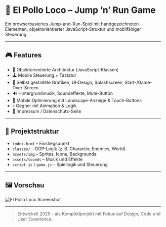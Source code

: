 # 🐔 El Pollo Loco – Jump ’n’ Run Game

Ein browserbasiertes Jump-and-Run-Spiel mit handgezeichneten Elementen, objektorientierter JavaScript-Struktur und mobilfähiger Steuerung.

---

## 🎮 Features

- 🧠 Objektorientierte Architektur (JavaScript-Klassen)
- 🕹️ Mobile Steuerung + Tastatur
- 🎨 Selbst gestaltete Grafiken, UI-Design, Splashscreen, Start-/Game-Over-Screen
- 🔊 Hintergrundmusik, Soundeffekte, Mute-Button
- 📲 Mobile Optimierung mit Landscape-Anzeige & Touch-Buttons
- 💀 Gegner mit Animation & Logik
- 🧾 Impressum / Datenschutz-Seite

---

## 📁 Projektstruktur

- `index.html` – Einstiegspunkt
- `classes/` – OOP-Logik (z. B. Character, Enemies, World)
- `assets/img` – Sprites, Icons, Backgrounds
- `assets/sounds` – Musik und Effekte
- `script.js` / `game.js` – Spiellogik und Steuerung

---

## 🖼️ Vorschau

![El Pollo Loco Screenshot](./assets/img/screenshot.png)

---

> Entwickelt 2025 – als Komplettprojekt mit Fokus auf Design, Code und User Experience.
